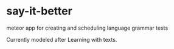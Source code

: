 say-it-better
=============

meteor app for creating and scheduling language grammar tests

Currently modeled after Learning with texts.
